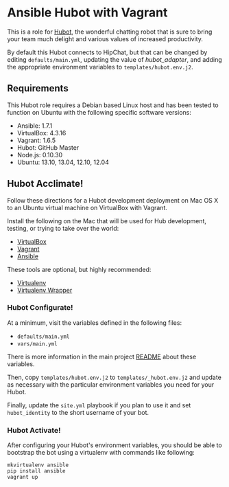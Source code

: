 # Ansible Hubot with Vagrant

This is a role for [Hubot](http://hubot.github.com/), the wonderful chatting
robot that is sure to bring your team much delight and various values of
increased productivity.

By default this Hubot connects to HipChat, but that can be changed by editing
`defaults/main.yml`, updating the value of *hubot_adapter*, and adding the
appropriate environment variables to `templates/hubot.env.j2`.

## Requirements

This Hubot role requires a Debian based Linux host and has been tested to
function on Ubuntu with the following specific software versions:

* Ansible: 1.7.1
* VirtualBox: 4.3.16
* Vagrant: 1.6.5
* Hubot: GitHub Master
* Node.js: 0.10.30
* Ubuntu: 13.10, 13.04, 12.10, 12.04

## Hubot Acclimate!

Follow these directions for a Hubot development deployment on Mac OS X
to an Ubuntu virtual machine on VirtualBox with Vagrant.

Install the following on the Mac that will be used for Hub development,
testing, or trying to take over the world:

* [VirtualBox](https://www.virtualbox.org/)
* [Vagrant](http://www.vagrantup.com/)
* [Ansible](http://www.ansibleworks.com/docs/intro_installation.html)

These tools are optional, but highly recommended:

* [Virtualenv](http://www.virtualenv.org/)
* [Virtualenv Wrapper](https://bitbucket.org/dhellmann/virtualenvwrapper/)

### Hubot Configurate!

At a minimum, visit the variables defined in the following files:

* `defaults/main.yml`
* `vars/main.yml`

There is more information in the main project
[README](README.md) about these variables.

Then, copy `templates/hubot.env.j2` to `templates/_hubot.env.j2` and update as
necessary with the particular environment variables you need for your Hubot.

Finally, update the `site.yml` playbook if you plan to use it and set
`hubot_identity` to the short username of your bot.

### Hubot Activate!

After configuring your Hubot's environment variables, you should be able to
bootstrap the bot using a virtualenv with commands like following:

```
mkvirtualenv ansible
pip install ansible
vagrant up
```
